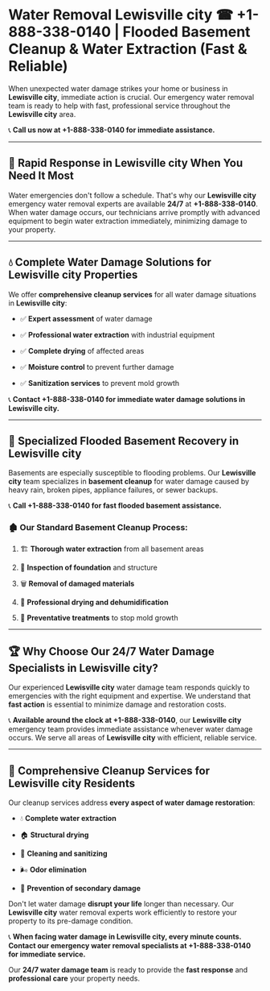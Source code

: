 # Water Removal Lewisville city ☎ +1-888-338-0140 | Flooded Basement Cleanup & Water Extraction (Fast & Reliable)

When unexpected water damage strikes your home or business in **Lewisville city**, immediate action is crucial. Our emergency water removal team is ready to help with fast, professional service throughout the **Lewisville city** area. 

📞 **Call us now at +1-888-338-0140 for immediate assistance.**
---
## 🚀 Rapid Response in Lewisville city When You Need It Most
Water emergencies don't follow a schedule. That's why our **Lewisville city** emergency water removal experts are available **24/7** at **+1-888-338-0140**. When water damage occurs, our technicians arrive promptly with advanced equipment to begin water extraction immediately, minimizing damage to your property.
---
## 💧 Complete Water Damage Solutions for Lewisville city Properties
We offer **comprehensive cleanup services** for all water damage situations in **Lewisville city**:
- ✅ **Expert assessment** of water damage  
- ✅ **Professional water extraction** with industrial equipment  
- ✅ **Complete drying** of affected areas  
- ✅ **Moisture control** to prevent further damage  
- ✅ **Sanitization services** to prevent mold growth  
📞 **Contact +1-888-338-0140 for immediate water damage solutions in Lewisville city.**
---
## 🌊 Specialized Flooded Basement Recovery in Lewisville city
Basements are especially susceptible to flooding problems. Our **Lewisville city** team specializes in **basement cleanup** for water damage caused by heavy rain, broken pipes, appliance failures, or sewer backups. 
📞 **Call +1-888-338-0140 for fast flooded basement assistance.**
### 🏚️ Our Standard Basement Cleanup Process:
1. 🏗️ **Thorough water extraction** from all basement areas  
2. 🔎 **Inspection of foundation** and structure  
3. 🗑️ **Removal of damaged materials**  
4. 💨 **Professional drying and dehumidification**  
5. 🚫 **Preventative treatments** to stop mold growth  
---
## 🏆 Why Choose Our 24/7 Water Damage Specialists in Lewisville city?
Our experienced **Lewisville city** water damage team responds quickly to emergencies with the right equipment and expertise. We understand that **fast action** is essential to minimize damage and restoration costs.
📞 **Available around the clock at +1-888-338-0140**, our **Lewisville city** emergency team provides immediate assistance whenever water damage occurs. We serve all areas of **Lewisville city** with efficient, reliable service.
---
## 🧹 Comprehensive Cleanup Services for Lewisville city Residents
Our cleanup services address **every aspect of water damage restoration**:
- 💧 **Complete water extraction**  
- 🏠 **Structural drying**  
- 🧼 **Cleaning and sanitizing**  
- 🌬️ **Odor elimination**  
- 🚫 **Prevention of secondary damage**  
Don't let water damage **disrupt your life** longer than necessary. Our **Lewisville city** water removal experts work efficiently to restore your property to its pre-damage condition.
📞 **When facing water damage in Lewisville city, every minute counts. Contact our emergency water removal specialists at +1-888-338-0140 for immediate service.**
Our **24/7 water damage team** is ready to provide the **fast response** and **professional care** your property needs.
